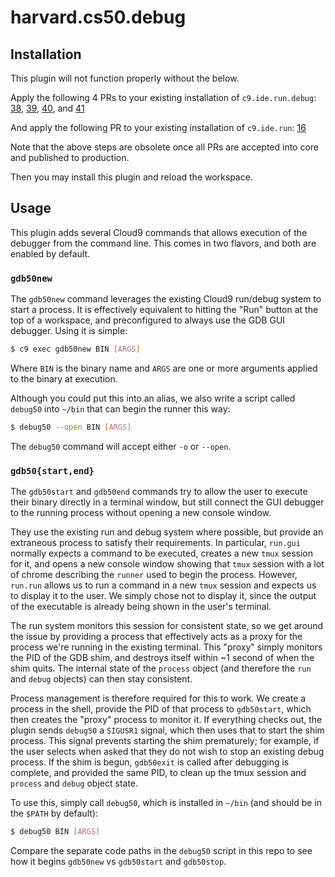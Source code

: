 # harvard.cs50.debug

## Installation

This plugin will not function properly without the below.

Apply the following 4 PRs to your existing installation of `c9.ide.run.debug`:
[38](https://github.com/c9/c9.ide.run.debug/pull/38),
[39](https://github.com/c9/c9.ide.run.debug/pull/39),
[40](https://github.com/c9/c9.ide.run.debug/pull/40), and
[41](https://github.com/c9/c9.ide.run.debug/pull/41)

And apply the following PR to your existing installation of `c9.ide.run`:
[16](https://github.com/c9/c9.ide.run/pull/16)

Note that the above steps are obsolete once all PRs are accepted into core and
published to production.

Then you may install this plugin and reload the workspace.

## Usage

This plugin adds several Cloud9 commands that allows execution of the
debugger from the command line. This comes in two flavors, and both
are enabled by default.

### `gdb50new`

The `gdb50new` command leverages the existing Cloud9 run/debug system
to start a process. It is effectively equivalent to hitting the "Run"
button at the top of a workspace, and preconfigured to always use the
GDB GUI debugger. Using it is simple:

```bash
$ c9 exec gdb50new BIN [ARGS]
```

Where `BIN` is the binary name and `ARGS` are one or more arguments applied
to the binary at execution.

Although you could put this into an alias, we also write a script
called `debug50` into `~/bin` that can begin the runner this way:

```bash
$ debug50 --open BIN [ARGS]
```

The `debug50` command will accept either `-o` or `--open`.

### `gdb50{start,end}`

The `gdb50start` and `gdb50end` commands try to allow the user to
execute their binary directly in a terminal window, but still connect
the GUI debugger to the running process without opening a new console window.

They use the existing run and debug system where possible, but provide an
extraneous process to satisfy their requirements.
In particular, `run.gui` normally expects a command to be executed, creates
a new `tmux` session for it, and opens a new console window showing that
`tmux` session with a lot of chrome describing the `runner` used to begin
the process.
However, `run.run` allows us to run a command in a new `tmux` session and
expects us to display it to the user.
We simply chose not to display it, since the output of the executable is
already being shown in the user's terminal.

The run system monitors this session for consistent state, so we get
around the issue by providing a process that effectively acts as a proxy
for the process we're running in the existing terminal.
This "proxy" simply monitors the PID of the GDB shim, and destroys itself
within ~1 second of when the shim quits.
The internal state of the `process` object (and therefore the `run` and
`debug` objects) can then stay consistent.

Process management is therefore required for this to work.
We create a process in the shell, provide the PID of that process to
`gdb50start`, which then creates the "proxy" process to monitor it.
If everything checks out, the plugin sends `debug50` a `SIGUSR1` signal,
which then uses that to start the shim process.
This signal prevents starting the shim prematurely; for example, if
the user selects when asked that they do not wish to stop an existing
debug process.
If the shim is begun, `gdb50exit` is called after debugging is complete,
and provided the same PID, to clean up the tmux session and `process`
and `debug` object state.

To use this, simply call `debug50`, which is installed in `~/bin` (and
should be in the `$PATH` by default):

```bash
$ debug50 BIN [ARGS]
```

Compare the separate code paths in the `debug50` script in this repo
to see how it begins `gdb50new` vs `gdb50start` and `gdb50stop`.